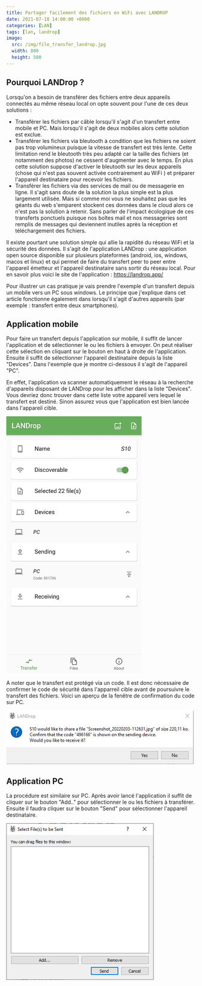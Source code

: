 ```yaml
---
title: Partager facilement des fichiers en WiFi avec LANDROP
date: 2021-07-18 14:00:00 +0800
categories: [LAN]
tags: [lan, landrop]
image:
  src: /img/file_transfer_landrop.jpg
  width: 800
  height: 500
---
```


## Pourquoi LANDrop ?

Lorsqu'on a besoin de transférer des fichiers entre deux appareils connectés au même réseau local on opte souvent pour l'une de ces deux solutions :
- Transférer les fichiers par câble lorsqu'il s'agit d'un transfert entre mobile et PC. Mais lorsqu'il s'agit de deux mobiles alors cette solution est exclue.
- Transférer les fichiers via bleutooth à condition que les fichiers ne soient pas trop volumineux puisque la vitesse de transfert est très lente. Cette limitation rend le bleutooth très peu adapté car la taille des fichiers (et notamment des photos) ne cessent d'augmenter avec le temps. En plus cette solution suppose d'activer le bleutooth sur les deux appareils (chose qui n'est pas souvent activée contrairement au WiFi ) et préparer l'appareil destinataire pour recevoir les fichiers.
- Transférer les fichiers via des services de mail ou de messagerie en ligne. Il s'agit sans doute de la solution la plus simple est la plus largement utilisée. Mais si comme moi vous ne souhaitez pas que les géants du web s'emparent stockent ces données dans le cloud alors ce n'est pas la solution à retenir. Sans parler de l'impact écologique de ces transferts ponctuels puisque nos boîtes mail et nos messageries sont remplis de messages qui deviennent inutiles après la réception et téléchargement des fichiers.

Il existe pourtant une solution simple qui allie la rapidité du réseau WiFi et la sécurité des données. Il s'agit de l'application LANDrop : une application open source disponible sur plusieurs plateformes (android, ios, windows, macos et linux) et qui permet de faire du transfert peer to peer entre l'appareil émetteur et l'appareil destinataire sans sortir du réseau local. Pour en savoir plus voici le site de l'application : <https://landrop.app/>

Pour illustrer un cas pratique je vais prendre l'exemple d'un transfert depuis un mobile vers un PC sous windows. Le principe que j'explique dans cet article fonctionne également dans lorsqu'il s'agit d'autres appareils (par exemple : transfert entre deux smartphones).

## Application mobile

Pour faire un transfert depuis l'application sur mobile, il suffit de lancer l'application et de sélectionner le ou les fichiers à envoyer. On peut réaliser cette sélection en cliquant sur le bouton en haut à droite de l'application. Ensuite il suffit de sélectionner l'appareil destinataire depuis la liste "Devices". Dans l'exemple que je montre ci-dessous il s'agit de l'appareil "PC".

En effet, l'application va scanner automatiquement le réseau à la recherche d'appareils disposant de LANDrop pour les afficher dans la liste "Devices". Vous devriez donc trouver dans cette liste votre appareil vers lequel le transfert est destiné. Sinon assurez vous que l'application est bien lancée dans l'appareil cible.

![Desktop View](/img/landrop_mobile.PNG)

A noter que le transfert est protégé via un code. Il est donc nécessaire de confirmer le code de sécurité dans l'apparreil cible avant de poursuivre le transfert des fichiers. Voici un aperçu de la fenêtre de confirmation du code sur PC.

![Desktop View](/img/landrop_code.PNG)


## Application PC

La procédure est similaire sur PC. Après avoir lancé l'application il suffit de cliquer sur le bouton "Add.." pour sélectionner le ou les fichiers à transférer. Ensuite il faudra cliquer sur le bouton "Send" pour sélectionner l'appareil destinataire.

![Desktop View](/img/landrop_pc.PNG)
